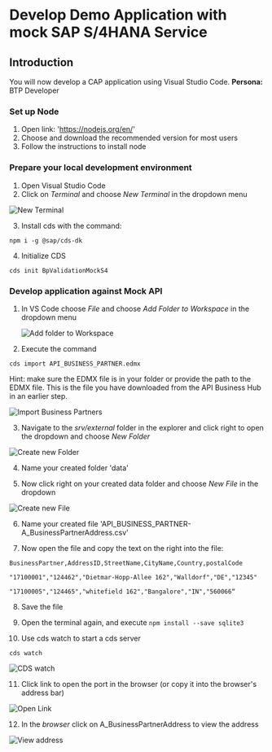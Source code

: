 # Develop Demo Application  with mock SAP S/4HANA Service

## Introduction
You will now develop a CAP application using Visual Studio Code. 
**Persona:** BTP Developer

### Set up Node

1.	Open link: 'https://nodejs.org/en/'
2.	Choose and download the recommended version for most users
3.	Follow the instructions to install node

### Prepare your local development environment

1.	Open Visual Studio Code	
2.	Click on *Terminal* and choose *New Terminal* in the dropdown menu
	
   ![New Terminal](././images/develop-application-1a.png)

3.	Install cds with the command: 

```
npm i -g @sap/cds-dk
```

4.	Initialize CDS 
```
cds init BpValidationMockS4
```

### Develop application against Mock API

1. In VS Code choose *File* and choose *Add Folder to Workspace* in the dropdown menu

      ![Add folder to Workspace](./images/develop-app-1.png)

2. Execute the command 
```
cds import API_BUSINESS_PARTNER.edmx
```

Hint: make sure the EDMX file is in your folder or provide the path to the EDMX file. This is the file you have downloaded from the API Business Hub in an earlier step. 

![Import Business Partners](./images/develop-app-2.png)

3. Navigate to the *srv/external* folder in the explorer and click right to open the dropdown and choose *New Folder*

![Create new Folder](./images/develop-app-3.png)

4. Name your created folder 'data'

5. Now click right on your created data folder and choose *New File* in the dropdown

![Create new File](./images/develop-app-4.png)

6. Name your created file 'API_BUSINESS_PARTNER-A_BusinessPartnerAddress.csv'

7. Now open the file and copy the text on the right into the file:

 ```
 BusinessPartner,AddressID,StreetName,CityName,Country,postalCode 

"17100001","124462","Dietmar-Hopp-Allee 162","Walldorf","DE","12345" 

"17100005","124465","whitefield 162","Bangalore","IN","560066“

```

8.	Save the file

9.	Open the terminal again, and execute
```npm install --save sqlite3```

10. Use cds watch to start a cds server

```
cds watch
```
![CDS watch](./images/develop-app-5.png)

11.	Click link to open the port in the browser (or copy it into the browser's address bar)

![Open Link](./images/develop-app-6.png)

12.	In the *browser* click on A_BusinessPartnerAddress to view the address

![View address](./images/develop-app-7.png)

 


